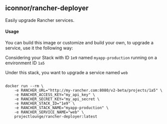 ## iconnor/rancher-deployer

Easily upgrade Rancher services.

#### Usage

You can build this image or customize and build your own, to upgrade a service, use it the following way:

Considering your Stack with ID `1e9` named `myapp-production` running on a environment ID `1a5`

Under this stack, you want to upgrade a service named `web`

```

docker run --rm \
    -e RANCHER_URL="http://my-rancher.com:8080/v2-beta/projects/1a5" \
    -e RANCHER_ACCESS_KEY="my_api_key" \
    -e RANCHER_SECRET_KEY="my_api_secret \
    -e RANCHER_STACK_ID="1e9" \
    -e RANCHER_STACK_NAME="myapp-production" \
    -e RANCHER_SERVICE_NAME="web" \
    projectlounge/rancher-deployer:latest
```
